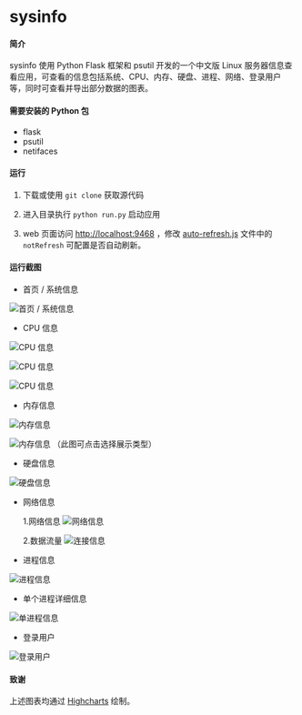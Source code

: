 # sysinfo

#### 简介

sysinfo 使用 Python Flask 框架和 psutil 开发的一个中文版 Linux 服务器信息查看应用，可查看的信息包括系统、CPU、内存、硬盘、进程、网络、登录用户等，同时可查看并导出部分数据的图表。

#### 需要安装的 Python 包

- flask
- psutil
- netifaces

#### 运行

1. 下载或使用 `git clone` 获取源代码

2. 进入目录执行 `python run.py` 启动应用

3. web 页面访问 [http://localhost:9468](http://localhost:9468) ，修改 [auto-refresh.js](./static/js/auto-refresh.js) 文件中的 `notRefresh` 可配置是否自动刷新。

#### 运行截图

- 首页 / 系统信息

 ![首页 / 系统信息](./static/screenshots/systeminfo.png)

- CPU 信息

 ![CPU 信息](./static/screenshots/cpuinfo.png)

 ![CPU 信息](./static/screenshots/cpuline.png)

 ![CPU 信息](./static/screenshots/cpupie.png)

- 内存信息

 ![内存信息](./static/screenshots/memoryinfo.png)

 ![内存信息](./static/screenshots/memorycolumn.png)
 （此图可点击选择展示类型）

- 硬盘信息

 ![硬盘信息](./static/screenshots/diskinfo.png)

- 网络信息

    1.网络信息 ![网络信息](./static/screenshots/networkinfo.png)

    2.数据流量 ![连接信息](./static/screenshots/networktraffic.png)

- 进程信息

 ![进程信息](./static/screenshots/processesinfo.png)

- 单个进程详细信息

![单进程信息](./static/screenshots/processinfo.png)

- 登录用户

 ![登录用户](./static/screenshots/usersinfo.png)

#### 致谢

上述图表均通过 [Highcharts](https://www.highcharts.com/) 绘制。